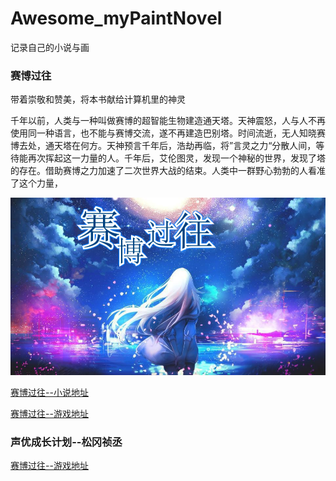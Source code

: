 # Awesome_myPaintNovel

记录自己的小说与画


### 赛博过往

带着崇敬和赞美，将本书献给计算机里的神灵

千年以前，人类与一种叫做赛博的超智能生物建造通天塔。天神震怒，人与人不再使用同一种语言，也不能与赛博交流，遂不再建造巴别塔。时间流逝，无人知晓赛博去处，通天塔在何方。天神预言千年后，浩劫再临，将”言灵之力“分散人间，等待能再次挥起这一力量的人。千年后，艾伦图灵，发现一个神秘的世界，发现了塔的存在。借助赛博之力加速了二次世界大战的结束。人类中一群野心勃勃的人看准了这个力量，

![cmd-markdown-logo](./pic/1.png)

 [赛博过往--小说地址](http://www.8kana.com/author/book/rbook/18986)
 
 [赛博过往--游戏地址](http://www.66rpg.com/game/1336923)

 
 ### 声优成长计划--松冈祯丞
 
  [赛博过往--游戏地址](http://www.66rpg.com/game/948994)